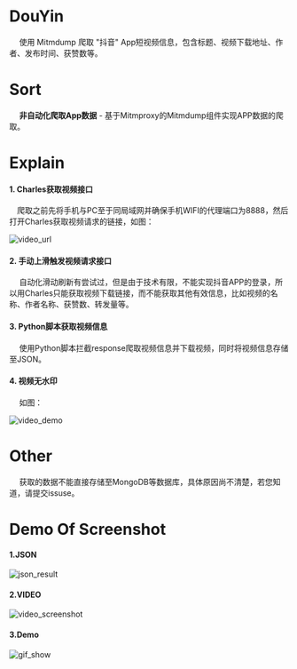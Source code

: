 # DouYin
&emsp; 使用 Mitmdump 爬取 "抖音" App短视频信息，包含标题、视频下载地址、作者、发布时间、获赞数等。

# Sort
&emsp; **非自动化爬取App数据** - 基于Mitmproxy的Mitmdump组件实现APP数据的爬取。

# Explain
#### 1. Charles获取视频接口
&emsp;爬取之前先将手机与PC至于同局域网并确保手机WIFI的代理端口为8888，然后打开Charles获取视频请求的链接，如图：

![video_url](https://github.com/Northxw/Python3_WebSpider/blob/master/10-DouYin/plates/charles.png)

#### 2. 手动上滑触发视频请求接口
&emsp; 自动化滑动刷新有尝试过，但是由于技术有限，不能实现抖音APP的登录，所以用Charles只能获取视频下载链接，而不能获取其他有效信息，比如视频的名称、作者名称、获赞数、转发量等。

#### 3. Python脚本获取视频信息
&emsp; 使用Python脚本拦截response爬取视频信息并下载视频，同时将视频信息存储至JSON。

#### 4. 视频无水印
&emsp; 如图：

![video_demo](https://github.com/Northxw/Python3_WebSpider/blob/master/10-DouYin/plates/video_demo.gif)

# Other
&emsp; 获取的数据不能直接存储至MongoDB等数据库，具体原因尚不清楚，若您知道，请提交issuse。

# Demo Of Screenshot
#### 1.JSON
![json_result](https://github.com/Northxw/Python3_WebSpider/blob/master/10-DouYin/plates/video_info_json.png)

#### 2.VIDEO
![video_screenshot](https://github.com/Northxw/Python3_WebSpider/blob/master/10-DouYin/plates/video_screentshot.png)

#### 3.Demo
![gif_show](https://github.com/Northxw/Python3_WebSpider/blob/master/10-DouYin/plates/demo.gif)
